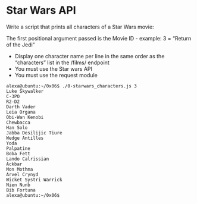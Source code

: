 # Star Wars API

Write a script that prints all characters of a Star Wars movie:

The first positional argument passed is the Movie ID - example: 3 = “Return of the Jedi”
* Display one character name per line in the same order as the “characters” list in the /films/ endpoint
* You must use the Star wars API
* You must use the request module

```
alexa@ubuntu:~/0x06$ ./0-starwars_characters.js 3
Luke Skywalker
C-3PO
R2-D2
Darth Vader
Leia Organa
Obi-Wan Kenobi
Chewbacca
Han Solo
Jabba Desilijic Tiure
Wedge Antilles
Yoda
Palpatine
Boba Fett
Lando Calrissian
Ackbar
Mon Mothma
Arvel Crynyd
Wicket Systri Warrick
Nien Nunb
Bib Fortuna
alexa@ubuntu:~/0x06$ 
```
